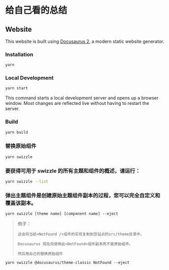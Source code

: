 # 给自己看的总结

## Website

This website is built using [Docusaurus 2](https://www.docusaurus.cn/docs), a modern static website generator.

### Installation

```bash
yarn
```

### Local Development

```bash
yarn start
```

This command starts a local development server and opens up a browser window. Most changes are reflected live without
having to restart the server.

### Build

```bash
yarn build
```

### 替换原始组件

```bash
yarn swizzle
```

### 要获得可用于 swizzle 的所有主题和组件的概述，请运行：

```bash
yarn swizzle --list
```

### 弹出主题组件是创建原始主题组件副本的过程，您可以完全自定义和覆盖该副本。

```
yarn swizzle [theme name] [component name] --eject
```

> 例子：
>
> `这会将当前<NotFound />组件的实现复制到您站点的src/theme目录中。`
>
> `Docusaurus 现在将使用此<NotFound>组件副本而不是原始组件。`
>
> `然后用自己的替换原始组件`

```
yarn swizzle @docusaurus/theme-classic NotFound --eject
```
